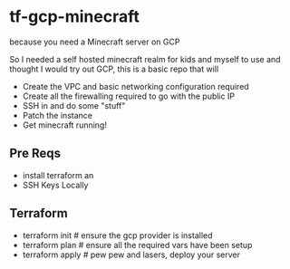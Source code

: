 # tf-gcp-minecraft
because you need a Minecraft server on GCP

So I needed a self hosted minecraft realm for kids and myself to use and thought I would try out GCP, this is a basic repo that will

- Create the VPC and basic networking configuration required
- Create all the firewalling required to go with the public IP
- SSH in and do some "stuff"
- Patch the instance
- Get minecraft running!

## Pre Reqs

- install terraform an
- SSH Keys Locally

## Terraform

- terraform init # ensure the gcp provider is installed
- terraform plan # ensure all the required vars have been setup
- terraform apply # pew pew and lasers, deploy your server

